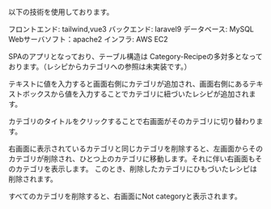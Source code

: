 以下の技術を使用しております。

フロントエンド: tailwind,vue3 
バックエンド: laravel9
データベース: MySQL
Webサーバソフト：apache2
インフラ: AWS EC2

SPAのアプリとなっており、テーブル構造は
Category-Recipeの多対多となっております。（レシピからカテゴリへの参照は未実装です。）

テキストに値を入力すると画面右側にカテゴリが追加され、画面右側にあるテキストボックスから値を入力することでカテゴリに紐づいたレシピが追加されます。

カテゴリのタイトルをクリックすることで右画面がそのカテゴリに切り替わります。

右画面に表示されているカテゴリと同じカテゴリを削除すると、左画面からそのカテゴリが削除され、ひとつ上のカテゴリに移動します。それに伴い右画面もそのカテゴリを表示します。
このとき、削除したカテゴリにひもづいたレシピは削除されます。

すべてのカテゴリを削除すると、右画面にNot categoryと表示されます。
